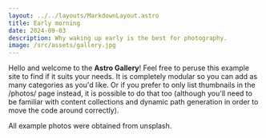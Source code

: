 ```yaml
---
layout: ../../layouts/MarkdownLayout.astro
title: Early morning
date: 2024-09-03
description: Why waking up early is the best for photography.
image: /src/assets/gallery.jpg
---
```


Hello and welcome to the **Astro Gallery**! Feel free to peruse this example site to find if it suits your needs. It is completely modular so you can add as many categories as you'd like. Or if you prefer to only list thumbnails in the /photos/ page instead, it is possible to do that too (although you'll need to be familiar with content collections and dynamic path generation in order to move the code around correctly).

All example photos were obtained from unsplash.
